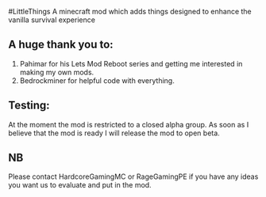 #LittleThings
A minecraft mod which adds things designed to enhance the vanilla survival experience

## A huge thank you to:
1. Pahimar for his Lets Mod Reboot series and getting me interested in making my own mods. 
2. Bedrockminer for helpful code with everything.

## Testing:
At the moment the mod is restricted to a closed alpha group. As soon as I believe that the mod is ready I will release the mod to open beta.

## NB
Please contact HardcoreGamingMC or RageGamingPE if you have any ideas you want us to evaluate and put in the mod.
